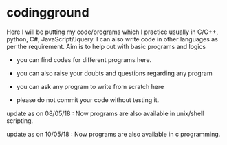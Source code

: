 # codingground

Here I will be putting my code/programs which I practice usually in C/C++, python, C#, JavaScript/Jquery. I can also write code in other languages as per the requirement. Aim is to help out with basic programs and logics

- you can find codes for different programs here.
- you can also raise your doubts and questions regarding any program
- you can ask any program to write from scratch here

- please do not commit your code without testing it.

update as on 08/05/18 :  Now programs are also available in unix/shell scripting.

update as on 10/05/18 : Now programs are also available in c programming.
